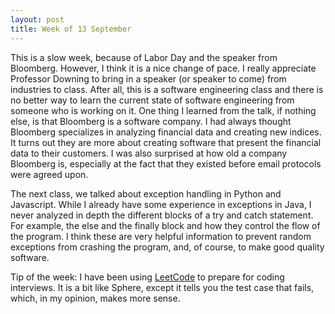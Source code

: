 ```yaml
---
layout: post
title: Week of 13 September
---
```

This is a slow week, because of Labor Day and the speaker from Bloomberg. However, I think it is a nice change of pace. I really appreciate Professor Downing to bring in a speaker (or speaker to come) from industries to class. After all, this is a software engineering class and there is no better way to learn the current state of software engineering from someone who is working on it. One thing I learned from the talk, if nothing else, is that Bloomberg is a software company. I had always thought Bloomberg specializes in analyzing financial data and creating new indices. It turns out they are more about creating software that present the financial data to their customers. I was also surprised at how old a company Bloomberg is, especially at the fact that they existed before email protocols were agreed upon. 

The next class, we talked about exception handling in Python and Javascript. While I already have some experience in exceptions in Java, I never analyzed in depth the different blocks of a try and catch statement. For example, the else and the finally block and how they control the flow of the program. I think these are very helpful information to prevent random exceptions from crashing the program, and, of course, to make good quality software.

Tip of the week: I have been using [LeetCode]( https://leetcode.com/) to prepare for coding interviews. It is a bit like Sphere, except it tells you the test case that fails, which, in my opinion, makes more sense.